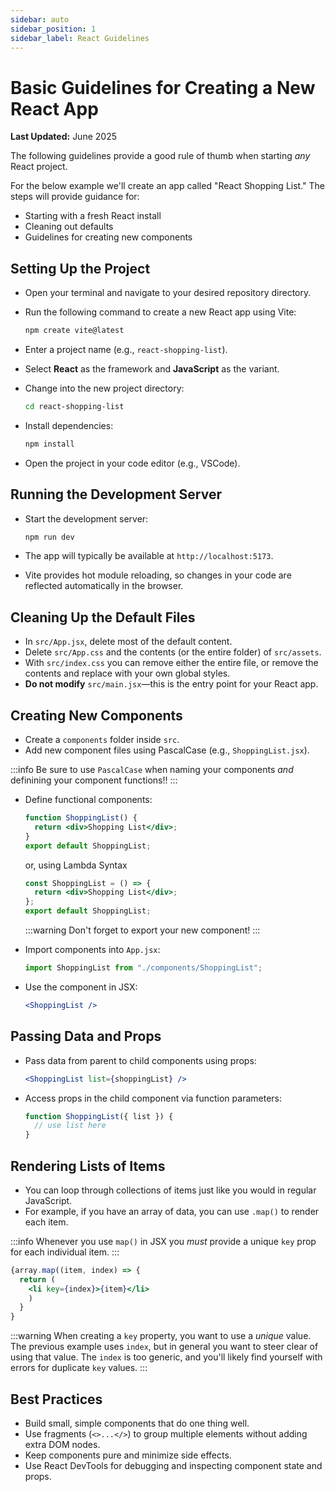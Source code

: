 ```yaml
---
sidebar: auto
sidebar_position: 1
sidebar_label: React Guidelines
---
```


# Basic Guidelines for Creating a New React App

**Last Updated:** June 2025

The following guidelines provide a good rule of thumb when starting _any_ React project.

For the below example we'll create an app called "React Shopping List."
The steps will provide guidance for:

- Starting with a fresh React install
- Cleaning out defaults
- Guidelines for creating new components

## Setting Up the Project

- Open your terminal and navigate to your desired repository directory.
- Run the following command to create a new React app using Vite:

  ```bash
  npm create vite@latest
  ```

- Enter a project name (e.g., `react-shopping-list`).
- Select **React** as the framework and **JavaScript** as the variant.
- Change into the new project directory:

  ```bash
  cd react-shopping-list
  ```

- Install dependencies:

  ```bash
  npm install
  ```

- Open the project in your code editor (e.g., VSCode).

## Running the Development Server

- Start the development server:

  ```bash
  npm run dev
  ```

- The app will typically be available at `http://localhost:5173`.
- Vite provides hot module reloading, so changes in your code are reflected automatically in the browser.

## Cleaning Up the Default Files

- In `src/App.jsx`, delete most of the default content.
- Delete `src/App.css` and the contents (or the entire folder) of `src/assets`.
- With `src/index.css` you can remove either the entire file, or remove the contents and replace with your own global styles.
- **Do not modify** `src/main.jsx`—this is the entry point for your React app.

## Creating New Components

- Create a `components` folder inside `src`.
- Add new component files using PascalCase (e.g., `ShoppingList.jsx`).

:::info
Be sure to use `PascalCase` when naming your components _and_ definining your component functions!!
:::

- Define functional components:

  ```jsx
  function ShoppingList() {
    return <div>Shopping List</div>;
  }
  export default ShoppingList;
  ```

  or, using Lambda Syntax

  ```jsx
  const ShoppingList = () => {
    return <div>Shopping List</div>;
  };
  export default ShoppingList;
  ```

  :::warning
  Don't forget to export your new component!
  :::

- Import components into `App.jsx`:

  ```jsx
  import ShoppingList from "./components/ShoppingList";
  ```

- Use the component in JSX:

  ```jsx
  <ShoppingList />
  ```

## Passing Data and Props

- Pass data from parent to child components using props:

  ```jsx
  <ShoppingList list={shoppingList} />
  ```

- Access props in the child component via function parameters:

  ```jsx
  function ShoppingList({ list }) {
    // use list here
  }
  ```

## Rendering Lists of Items

- You can loop through collections of items just like you would in regular JavaScript.
- For example, if you have an array of data, you can use `.map()` to render each item.

:::info
Whenever you use `map()` in JSX you _must_ provide a unique `key` prop for each individual item.
:::

  ```jsx
  {array.map((item, index) => {
    return (
      <li key={index}>{item}</li>
      )
    }
  }
  ```

:::warning
When creating a `key` property, you want to use a _unique_ value. The previous example uses `index`, but in general you want to steer clear of using that value.
The `index` is too generic, and you'll likely find yourself with errors for duplicate `key` values.
:::

## Best Practices

- Build small, simple components that do one thing well.
- Use fragments (`<>...</>`) to group multiple elements without adding extra DOM nodes.
- Keep components pure and minimize side effects.
- Use React DevTools for debugging and inspecting component state and props.
